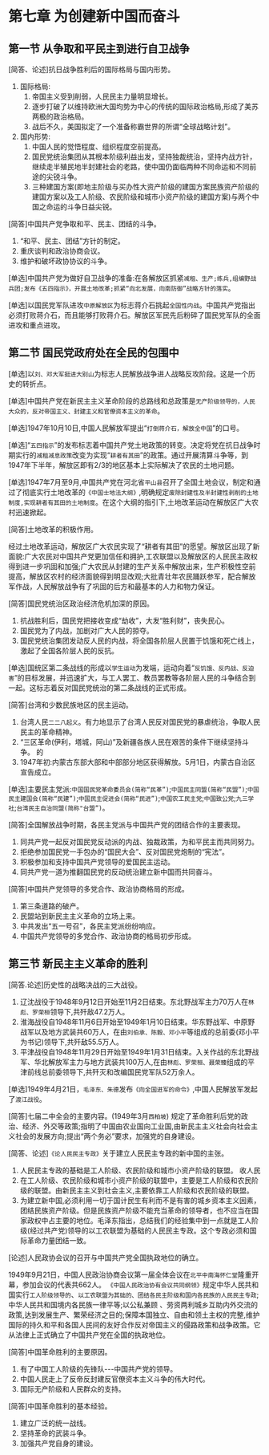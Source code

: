 # 第七章 为创建新中国而奋斗

## 第一节 从争取和平民主到进行自卫战争

[简答、论述]抗日战争胜利后的国际格局与国内形势。

1. 国际格局:
    1. 帝国主义受到削弱，人民民主力量明显增长。
    2. 逐步打破了以维持欧洲大国均势为中心的传统的国际政治格局,形成了美苏两极的政治格局。
    3. 战后不久，美国拟定了一个准备称霸世界的所谓“全球战略计划”。
2. 国内形势:
    1. 中国人民的觉悟程度、组织程度空前提高。
    2. 国民党统治集团从其根本阶级利益出发，坚持独裁统治，坚持内战方针，继续走半殖民地半封建社会的老路，使中国仍面临两种不同命运和不同前途的尖锐斗争。
    3. 三种建国方案(即地主阶级与买办性大资产阶级的建国方案民族资产阶级的建国方案以及工人阶级、农民阶级和城市小资产阶级的建国方案)与两个中国之命运的斗争日益尖锐。

[简答]中国共产党争取和平、民主、团结的斗争。

1. “和平、民主、团结”方针的制定。
2. 重庆谈判和政治协商会议。
3. 维护和破坏政协协议的斗争。

[单选]中国共产党为做好自卫战争的准备:在各解放区抓紧`减租、生产;练兵,组编野战兵团;发布《五四指示》，开展土地改革;抓紧“向北发展，向南防御”战略方针的落实`。

[单选]以国民党军队进攻`中原解放区`为标志蒋介石挑起`全国性内战`。中国共产党指出必须打败蒋介石，而且能够打败蒋介石。解放区军民先后粉碎了国民党军队的全面进攻和重点进攻。

## 第二节 国民党政府处在全民的包围中

[单选]以`刘、邓大军挺进大别山`为标志人民解放战争进人战略反攻阶段。这是一个历史的转折点。

[单选]中国共产党在新民主主义革命阶段的总路线和总政策是`无产阶级领导的，人民大众的，反对帝国主义、封建主义和官僚资本主义的革命`。

[单选]1947年10月10日,中国人民解放军提出“`打倒蒋介石，解放全中国`”的口号。

[单选]“`五四指示`”的发布标志着中国共产党土地政策的转变。决定将党在抗日战争时期实行的`减租减息政策`改变为实现“`耕者有其田`”的政策。通过开展清算斗争等，到1947年下半年，解放区即有2/3的地区基本上实际解决了农民的土地问题。

[单选]1947年7月至9月,中国共产党在河北省`平山县`召开了全国土地会议，制定和通过了彻底实行土地改革的`《中国士地法大纲》`,明确规定`废除封建性及半封建性剥削的土地制度,实现耕者有其田的土地制度`。在这个大纲的指引下,土地改革运动在解放区广大农村迅速掀起。

[简答]土地改革的积极作用。

经过土地改革运动，解放区广大农民实现了“耕者有其田”的愿望。解放区出现了新面貌:广大农民对中国共产党更加信任和拥护,工农联盟以及解放区的人民民主政权得到进一步巩固和加强;广大农民从封建的生产关系中解放出来，生产积极性空前提高，解放区农村的经济面貌得到明显改观;大批青壮年农民踊跃参军，配合解放军作战，人民解放战争有了巩固的后方和最基本的人力和物力保证。

[简答]国民党统治区政治经济危机加深的原因。

1. 抗战胜利后，国民党把接收变成“劫收”，大发“胜利财”，丧失民心。
2. 国民党为了内战，加剧对广大人民的掠夺。
3. 国民党统治集团发动反人民的内战，将全国各阶层人民置于饥饿和死亡线上，激起了全国各阶层人民的反抗。

[单选]国统区第二条战线的形成以`学生运动`为发端，运动向着“`反饥饿、反内战、反迫害`”的目标发展，并迅速扩大，与工人罢工、教员罢教等各阶层人民的斗争结合到一起。这标志着反对国民党统治的第二条战线的正式形成。

[简答]台湾和少数民族地区的民主运动。

1. 台湾人民`二二八起义`。有力地显示了台湾人民反对国民党的暴虐统治，争取人民民主的革命精神。
2. “三区革命(伊利，塔城，阿山)”及新疆各族人民在艰苦的条件下继续坚持斗争。
的
3. 1947年初:内蒙古东部大部和中部部分地区获得解放。5月1日，内蒙古自治区宣告成立。

[单选]主要民主党派:`中国国民党革命委员会(简称“民革”)`;`中国民主同盟(简称“民盟”)`;`中国民主建国会(简称“民建”)`;`中国民主促进会(简称“民进”)`;`中国农工民主党`;`中国致公党`;`九三学社`;`台湾民主自治同盟(简称"台盟”)`。

[简答]全国解放战争时期，各民主党派与中国共产党的团结合作的主要表现。

1. 同共产党一起反对国民党反动派的内战、独裁政策，为和平民主而共同努力。
2. 拒绝参加国民党一手包办的“国民大会”、反对国民党炮制的“宪法”。
3. 积极参加和支持中国共产党领导的爱国民主运动。
4. 同共产党一道为推翻国民党的反动统治建立新中国而共同奋斗。

[简答]中国共产党领导的多党合作、政治协商格局的形成。

1. 第三条道路的破产。
2. 民盟站到新民主主义革命的立场上来。
3. 中共发出“五一号召”，各民主党派纷纷响应。
4. 中国共产党领导的多党合作、政治协商的格局初步形成。

## 第三节 新民主主义革命的胜利

[简答.论述]历史性的战略决战的三大战役。

1. 辽沈战役于1948年9月12日开始至11月2日结束。东北野战军主力70万人在`林彪、罗荣桓`领导下,共歼敌47.2万人。
2. 淮海战役自1948年11月6日开始至1949年1月10日结束。华东野战军、中原野战军以及地方武装共60万人，在由`刘伯承、陈毅、邓小平`等组成的总前委(邓小平为书记)领导下,共歼敌55.5万人。
3. 平津战役自1948年11月29日开始至1949年1月31日结束。入关作战的东北野战军、华北解放军主力与地方武装共100万人,在由`林彪、罗荣桓、聂荣臻`组成的平津前线总前委领导下,共歼灭和改编国民党军队52万余人。

[单选]1949年4月21日，`毛泽东、朱德`发布`《向全国进军的命令》`,中国人民解放军发起了`渡江战役`。

[简答]七届二中全会的主要内容。(1949年3月`西柏坡`)
规定了革命胜利后党的政治、经济、外交等政策;指明了中国由农业国向工业国,由新民主主义社会向社会主义社会的发展方向;提出“两个务必”要求，加强党的自身建设。

[简答、论述]`《论人民民主专政》`关于建立人民民主专政的新中国的主张。

1. 人民民主专政的基础是工人阶级、农民阶级和城市小资产阶级的联盟。
收人民
2. 在工人阶级、农民阶级和城市小资产阶级的联盟中，主要是工人阶级和农民阶级的联盟。由新民主主义到社会主义,主要依靠工人阶级和农民阶级的联盟。
3. 为建立新中国,必须利用一切于国计民生有利而不是有害的城乡资本主义因素，团结民族资产阶级。但是民族资产阶级不能充当革命的领导者，也不应当在国家政权中占主要的地位。毛泽东指出，总结我们的经验集中到一点就是工人阶级(经过共产党)领导的以工农联盟为基础的人民民主专政。这个专政必须和国际革命力量团结一致。

[论述]人民政协会议的召开与中国共产党全国执政地位的确立。

1949年9月21日，中国人民政治协商会议第一届全体会议在`北平中南海怀仁堂`隆重开幕，参加会议的代表共662人。
`《中国人民政治协有会议共同纲领》`规定中华人民共和国实行`工人阶级领导的`、`以工农联盟为其础的、团结各民主阶级和国内各民族的人民民主专政`;中华人民共和国境内各民族一律平等;以公私兼顾 、劳资两利城乡互助内外交流的政策,达到发展生产、繁荣经济之目的;保障本国独立、自由和领土主权的完整,维护国际的持久和平和各国人民间的友好合作反对帝国主义的侵路政策和战争政策。它从法律上正式确立了中国共产党在全国的执政地位。

[简答]中国革命胜利的主要原因。

1. 有了中国工人阶级的先锋队---中国共产党的领导。
2. 中国人民走上了反帝反封建反官僚资本主义斗争的伟大时代。
3. 国际无产阶级和人民群众的支持。

[简答]中国革命胜利的基本经验。

1. 建立广泛的统一战线。
2. 坚持革命的武装斗争。
3. 加强共产党自身的建设。
